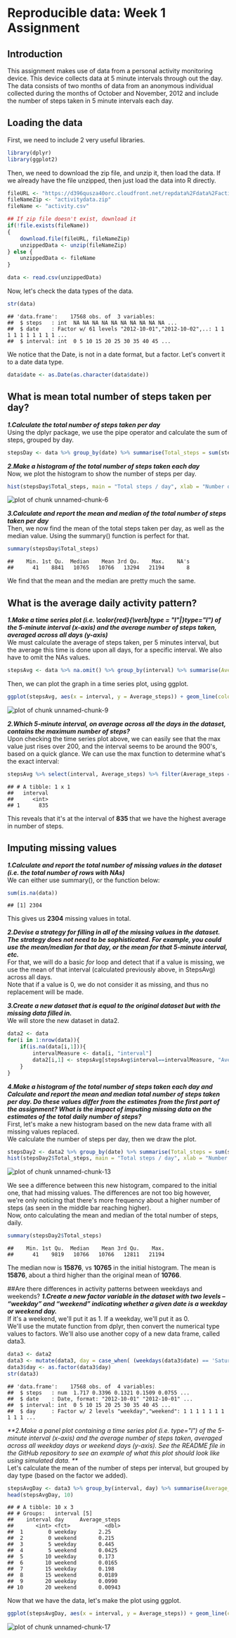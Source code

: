 # Reproducible data: Week 1 Assignment

## Introduction
This assignment makes use of data from a personal activity monitoring device. This device collects data at 5 minute intervals through out the 
day. The data consists of two months of data from an anonymous individual collected during the months of October and November, 2012 and include 
the number of steps taken in 5 minute intervals each day.

## Loading the data
First, we need to include 2 very useful libraries.


```r
library(dplyr)
library(ggplot2)
```

Then, we need to download the zip file, and unzip it, then load the data.
If we already have the file unzipped, then just load the data into R directly.


```r
fileURL <- "https://d396qusza40orc.cloudfront.net/repdata%2Fdata%2Factivity.zip"
fileNameZip <- "activitydata.zip"
fileName <- "activity.csv"

## If zip file doesn't exist, download it
if(!file.exists(fileName))
{
	download.file(fileURL, fileNameZip)
	unzippedData <- unzip(fileNameZip)
} else {
	unzippedData <- fileName
}

data <- read.csv(unzippedData)
```

Now, let's check the data types of the data.

```r
str(data)
```

```
## 'data.frame':	17568 obs. of  3 variables:
##  $ steps   : int  NA NA NA NA NA NA NA NA NA NA ...
##  $ date    : Factor w/ 61 levels "2012-10-01","2012-10-02",..: 1 1 1 1 1 1 1 1 1 1 ...
##  $ interval: int  0 5 10 15 20 25 30 35 40 45 ...
```

We notice that the Date, is not in a date format, but a factor.
Let's convert it to a date data type.


```r
data$date <- as.Date(as.character(data$date))
```

## What is mean total number of steps taken per day?
_**1.Calculate the total number of steps taken per day**_  
Using the dplyr package, we use the pipe operator and calculate the sum of steps, grouped by day.

```r
stepsDay <- data %>% group_by(date) %>% summarise(Total_steps = sum(steps))
```

_**2.Make a histogram of the total number of steps taken each day**_  
Now, we plot the histogram to show the number of steps per day.

```r
hist(stepsDay$Total_steps, main = "Total steps / day", xlab = "Number of steps", col = "coral", border = "white")
```

![plot of chunk unnamed-chunk-6](figure/unnamed-chunk-6-1.png)

_**3.Calculate and report the mean and median of the total number of steps taken per day**_  
Then, we now find the mean of the total steps taken per day, as well as the median value. Using the summary() function is perfect for that.

```r
summary(stepsDay$Total_steps)
```

```
##    Min. 1st Qu.  Median    Mean 3rd Qu.    Max.    NA's 
##      41    8841   10765   10766   13294   21194       8
```
We find that the mean and the median are pretty much the same.


## What is the average daily activity pattern?
_**1.Make a time series plot (i.e. \color{red}{\verb|type = "l"|}type="l") of the 5-minute interval (x-axis) and the average number of steps taken, averaged across all days (y-axis)**_  
We must calculate the average of steps taken, per 5 minutes interval, but the average this time is done upon all days, for a specific interval. We also have to omit the NAs values.

```r
stepsAvg <- data %>% na.omit() %>% group_by(interval) %>% summarise(Average_steps = mean(steps))
```

Then, we can plot the graph in a time series plot, using ggplot.

```r
ggplot(stepsAvg, aes(x = interval, y = Average_steps)) + geom_line(color="coral", size = 1) + xlab("Intervals (5 minutes)") + ylab("Average number of steps") + ggtitle("Average number of steps per 5 min intervals, across all days")
```

![plot of chunk unnamed-chunk-9](figure/unnamed-chunk-9-1.png)

_**2.Which 5-minute interval, on average across all the days in the dataset, contains the maximum number of steps?**_  
Upon checking the time series plot above, we can easily see that the max value just rises over 200, and the interval seems to be around the 900's, based on a quick glance.
We can use the max function to determine what's the exact interval:

```r
stepsAvg %>% select(interval, Average_steps) %>% filter(Average_steps == max(Average_steps)) %>% select(interval)
```

```
## # A tibble: 1 x 1
##   interval
##      <int>
## 1      835
```
This reveals that it's at the interval of **835** that we have the highest average in number of steps.

## Imputing missing values
_**1.Calculate and report the total number of missing values in the dataset (i.e. the total number of rows with NAs)**_  
We can either use summary(), or the function below:

```r
sum(is.na(data))
```

```
## [1] 2304
```
This gives us **2304** missing values in total.

_**2.Devise a strategy for filling in all of the missing values in the dataset. The strategy does not need to be sophisticated. For example, you could use the mean/median for that day, or the mean for that 5-minute interval, etc.**_  
For that, we will do a basic *for* loop and detect that if a value is missing, we use the mean of that interval (calculated previously above, in StepsAvg) across all days.  
Note that if a value is 0, we do not consider it as missing, and thus no replacement will be made.

_**3.Create a new dataset that is equal to the original dataset but with the missing data filled in.**_  
We will store the new dataset in data2.

```r
data2 <- data
for(i in 1:nrow(data)){
	if(is.na(data[i,1])){
		intervalMeasure <- data[i, "interval"]
		data2[i,1] <- stepsAvg[stepsAvg$interval==intervalMeasure, "Average_steps"]
	}
}
```

_**4.Make a histogram of the total number of steps taken each day and Calculate and report the mean and median total number of steps taken per day. Do these values differ from the estimates from the first part of the assignment? What is the impact of imputing missing data on the estimates of the total daily number of steps?**_  
First, let's make a new histogram based on the new data frame with all missing values replaced.  
We calculate the number of steps per day, then we draw the plot.

```r
stepsDay2 <- data2 %>% group_by(date) %>% summarise(Total_steps = sum(steps))
hist(stepsDay2$Total_steps, main = "Total steps / day", xlab = "Number of steps", col = "coral", border = "white")
```

![plot of chunk unnamed-chunk-13](figure/unnamed-chunk-13-1.png)

We see a difference between this new histogram, compared to the initial one, that had missing values. The differences are not too big however, we're only noticing that there's more
frequency about a higher number of steps (as seen in the middle bar reaching higher).  
Now, onto calculating the mean and median of the total number of steps, daily.

```r
summary(stepsDay2$Total_steps)
```

```
##    Min. 1st Qu.  Median    Mean 3rd Qu.    Max. 
##      41    9819   10766   10766   12811   21194
```
The median now is **15876**, vs **10765** in the initial histogram.
The mean is **15876**, about a third higher than the original mean of **10766**.

##Are there differences in activity patterns between weekdays and weekends?
_**1.Create a new factor variable in the dataset with two levels – “weekday” and “weekend” indicating whether a given date is a weekday or weekend day.**_  
If it's a weekend, we'll put it as 1. If a weekday, we'll put it as 0.  
We'll use the mutate function from dplyr, then convert the numerical type values to factors.
We'll also use another copy of a new data frame, called data3.

```r
data3 <- data2
data3 <- mutate(data3, day = case_when( (weekdays(data3$date) == 'Saturday' | weekdays(data3$date) == 'Sunday') ~ "weekend", TRUE ~ "weekday"))
data3$day <- as.factor(data3$day)
str(data3)
```

```
## 'data.frame':	17568 obs. of  4 variables:
##  $ steps   : num  1.717 0.3396 0.1321 0.1509 0.0755 ...
##  $ date    : Date, format: "2012-10-01" "2012-10-01" ...
##  $ interval: int  0 5 10 15 20 25 30 35 40 45 ...
##  $ day     : Factor w/ 2 levels "weekday","weekend": 1 1 1 1 1 1 1 1 1 1 ...
```
_**2.Make a panel plot containing a time series plot (i.e. type="l") of the 5-minute interval (x-axis) and the average number of steps taken, averaged across all weekday days or weekend days (y-axis). See the README file in the GitHub repository to see an example of what this plot should look like using simulated data. **_  
Let's calculate the mean of the number of steps per interval, but grouped by day type (based on the factor we added).

```r
stepsAvgDay <- data3 %>% group_by(interval, day) %>% summarise(Average_steps = mean(steps))
head(stepsAvgDay, 10)
```

```
## # A tibble: 10 x 3
## # Groups:   interval [5]
##    interval day     Average_steps
##       <int> <fct>           <dbl>
##  1        0 weekday       2.25   
##  2        0 weekend       0.215  
##  3        5 weekday       0.445  
##  4        5 weekend       0.0425 
##  5       10 weekday       0.173  
##  6       10 weekend       0.0165 
##  7       15 weekday       0.198  
##  8       15 weekend       0.0189 
##  9       20 weekday       0.0990 
## 10       20 weekend       0.00943
```
Now that we have the data, let's make the plot using ggplot.

```r
ggplot(stepsAvgDay, aes(x = interval, y = Average_steps)) + geom_line(color="coral", size = 1) + xlab("Intervals (5 minutes)") + ylab("Average number of steps") + ggtitle("Average number of steps per 5 min intervals") + facet_grid(day ~ .)
```

![plot of chunk unnamed-chunk-17](figure/unnamed-chunk-17-1.png)
